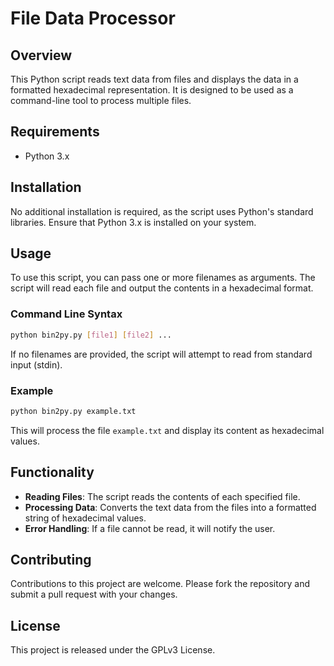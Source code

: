 # File Data Processor

## Overview
This Python script reads text data from files and displays the data in a formatted hexadecimal representation. It is designed to be used as a command-line tool to process multiple files.

## Requirements
- Python 3.x

## Installation
No additional installation is required, as the script uses Python's standard libraries. Ensure that Python 3.x is installed on your system.

## Usage
To use this script, you can pass one or more filenames as arguments. The script will read each file and output the contents in a hexadecimal format.

### Command Line Syntax
```bash
python bin2py.py [file1] [file2] ...
```

If no filenames are provided, the script will attempt to read from standard input (stdin).

### Example
```bash
python bin2py.py example.txt
```

This will process the file `example.txt` and display its content as hexadecimal values.

## Functionality
- **Reading Files**: The script reads the contents of each specified file.
- **Processing Data**: Converts the text data from the files into a formatted string of hexadecimal values.
- **Error Handling**: If a file cannot be read, it will notify the user.

## Contributing
Contributions to this project are welcome. Please fork the repository and submit a pull request with your changes.

## License
This project is released under the GPLv3 License.
